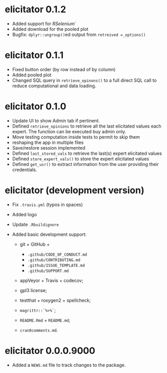 # elicitator 0.1.2

* Added support for *RSelenium*`
* Added download for the pooled plot
* Bugfix: `dplyr::ungroup()`ed output from `retreived =_options()`

# elicitator 0.1.1

* Fixed button order (by row instead of by column)
* Added pooled plot
* Changed SQL query in `retrieve_opinons()` to a full direct SQL call
  to reduce computational and data loading.

# elicitator 0.1.0

* Update UI to show Admin tab if pertinent.
* Defined `retrieve_opinions` to retrieve all the last elicitated
  values each expert. The function can be executed buy admin only.
* Move testing computation inside tests to permit to skip them
* reshaping the app in multiple files
* Save/restore session implemented 
* Defined `last_stored_vals` to retrieve the last(s) expert elicitated
  values
* Defined `store_expert_vals()` to store the expert elicitated values
* Defined `get_usr()` to extract information from the user providing
  their credentials.

# elicitator (development version)

* Fix `.travis.yml` (typos in spaces)
* Added logo
* Update `.Rbuildignore`

* Added basic development support:

  - git + GitHub +
    * `.github/CODE_OF_CONDUCT.md`
    * `.github/CONTRIBUTING.md`
    * `.github/ISSUE_TEMPLATE.md`
    * `.github/SUPPORT.md`

  - appVeyor + Travis + codecov;

  - gpl3 license;

  - testthat + roxygen2 + spellcheck;

  - `` magrittr::`%>%` ``;

  - `README.Rmd` + `README.md`;

  - `cran0comments.md`.


# elicitator 0.0.0.9000

* Added a `NEWS.md` file to track changes to the package.
